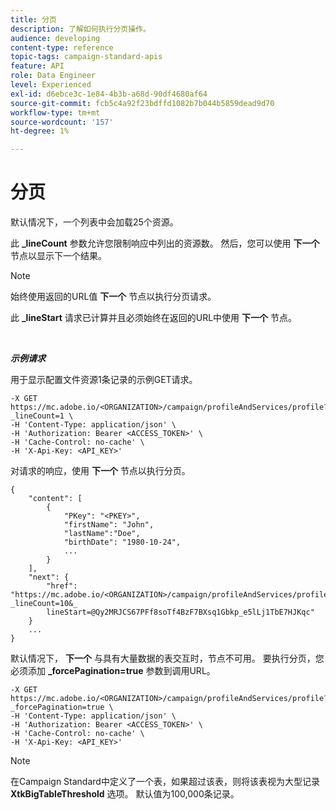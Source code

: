 ```yaml
---
title: 分页
description: 了解如何执行分页操作。
audience: developing
content-type: reference
topic-tags: campaign-standard-apis
feature: API
role: Data Engineer
level: Experienced
exl-id: d6ebce3c-1e84-4b3b-a68d-90df4680af64
source-git-commit: fcb5c4a92f23bdffd1082b7b044b5859dead9d70
workflow-type: tm+mt
source-wordcount: '157'
ht-degree: 1%

---
```


# 分页

默认情况下，一个列表中会加载25个资源。

此 **_lineCount** 参数允许您限制响应中列出的资源数。  然后，您可以使用 **下一个** 节点以显示下一个结果。

>[!NOTE]
>
>始终使用返回的URL值 **下一个** 节点以执行分页请求。
>
>此 **_lineStart** 请求已计算并且必须始终在返回的URL中使用 **下一个** 节点。

<br/>

***示例请求***

用于显示配置文件资源1条记录的示例GET请求。

```
-X GET https://mc.adobe.io/<ORGANIZATION>/campaign/profileAndServices/profile?_lineCount=1 \
-H 'Content-Type: application/json' \
-H 'Authorization: Bearer <ACCESS_TOKEN>' \
-H 'Cache-Control: no-cache' \
-H 'X-Api-Key: <API_KEY>'
```

对请求的响应，使用 **下一个** 节点以执行分页。

```
{
    "content": [
        {
            "PKey": "<PKEY>",
            "firstName": "John",
            "lastName":"Doe",
            "birthDate": "1980-10-24",
            ...
        }
    ],
    "next": {
        "href": "https://mc.adobe.io/<ORGANIZATION>/campaign/profileAndServices/profile/email?_lineCount=10&_
        lineStart=@Qy2MRJCS67PFf8soTf4BzF7BXsq1Gbkp_e5lLj1TbE7HJKqc"
    }
    ...
}
```

默认情况下， **下一个** 与具有大量数据的表交互时，节点不可用。 要执行分页，您必须添加 **_forcePagination=true** 参数到调用URL。

```
-X GET https://mc.adobe.io/<ORGANIZATION>/campaign/profileAndServices/profile?_forcePagination=true \
-H 'Content-Type: application/json' \
-H 'Authorization: Bearer <ACCESS_TOKEN>' \
-H 'Cache-Control: no-cache' \
-H 'X-Api-Key: <API_KEY>'
```

>[!NOTE]
>
>在Campaign Standard中定义了一个表，如果超过该表，则将该表视为大型记录 **XtkBigTableThreshold** 选项。 默认值为100,000条记录。
